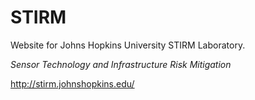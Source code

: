 # STIRM
Website for Johns Hopkins University STIRM Laboratory.

*Sensor Technology and Infrastructure Risk Mitigation*

http://stirm.johnshopkins.edu/
